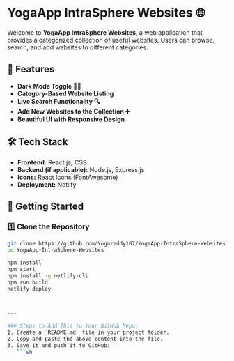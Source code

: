 # YogaApp IntraSphere Websites 🌐

Welcome to **YogaApp IntraSphere Websites**, a web application that provides a categorized collection of useful websites. Users can browse, search, and add websites to different categories.

## 🚀 Features
- **Dark Mode Toggle 🌙🌞**
- **Category-Based Website Listing**
- **Live Search Functionality 🔍**
- **Add New Websites to the Collection ➕**
- **Beautiful UI with Responsive Design**

## 🛠️ Tech Stack
- **Frontend:** React.js, CSS
- **Backend (if applicable):** Node.js, Express.js
- **Icons:** React Icons (FontAwesome)
- **Deployment:** Netlify


## 🚀 Getting Started

### 1️⃣ Clone the Repository
```sh
git clone https://github.com/Yogareddy107/YogaApp-IntraSphere-Websites.git
cd YogaApp-IntraSphere-Websites

npm install
npm start
npm install -g netlify-cli
npm run build
netlify deploy



---

### Steps to Add This to Your GitHub Repo:
1. Create a `README.md` file in your project folder.
2. Copy and paste the above content into the file.
3. Save it and push it to GitHub:
   ```sh
  
